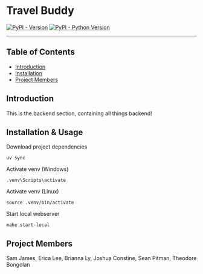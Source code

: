 # Travel Buddy

[![PyPI - Version](https://img.shields.io/pypi/v/travel-buddy.svg)](https://pypi.org/project/travel-buddy)
[![PyPI - Python Version](https://img.shields.io/pypi/pyversions/travel-buddy.svg)](https://pypi.org/project/travel-buddy)

---

## Table of Contents

- [Introduction](#introduction)
- [Installation](#installation-&-usage)
- [Project Members](#project-members)

## Introduction

This is the backend section, containing all things backend!

## Installation & Usage

Download project dependencies 

```console
uv sync
```

Activate venv (Windows)
```console
.venv\Scripts\activate 
```

Activate venv (Linux)
```console
source .venv/bin/activate
```

Start local webserver
```console
make start-local
```

## Project Members

Sam James, Erica Lee, Brianna Ly, Joshua Constine, Sean Pitman, Theodore Bongolan
